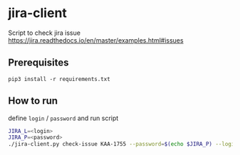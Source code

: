 # jira-client

Script to check jira issue
https://jira.readthedocs.io/en/master/examples.html#issues 

## Prerequisites
```
pip3 install -r requirements.txt
```

## How to run
define `login` / `password` and run script

```bash
JIRA_L=<login> 
JIRA_P=<password>
./jira-client.py check-issue KAA-1755 --password=$(echo $JIRA_P) --login=$(echo $JIRA_L) --jira-server=https://jira.kaaproject.org
```
